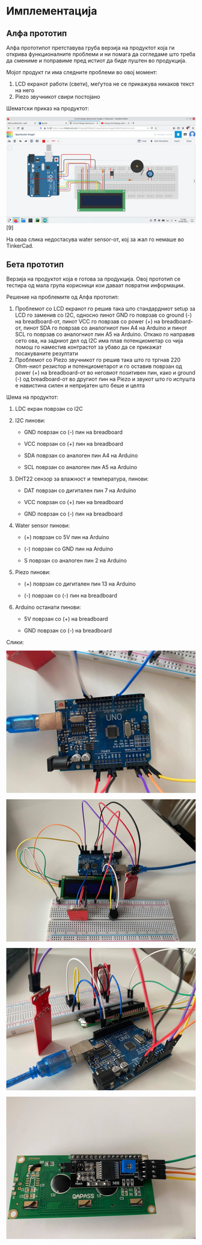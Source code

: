 # Имплементација

## Алфа прототип

Алфа прототипот претставува груба верзија на продуктот која ги открива функционалните проблеми и ни помага да согледаме што треба да смениме и поправиме пред истиот да биде пуштен во продукција.

Мојот продукт ги има следните проблеми во овој момент:

1. LCD екранот работи (свети), меѓутоа не се прикажува никаков текст на него
2. Piezo звучникот свири постојано

Шематски приказ на продуктот:


![Schema](./media/tinkercad.png) [9]


На оваа слика недостасува water sensor-от, кој за жал го немаше во TinkerCad.

## Бета прототип

Верзија на продуктот која е готова за продукција. Овој прототип се тестира од мала група корисници кои даваат повратни информации.

Решение на проблемите од Алфа прототип:

1. Проблемот со LCD екранот го решив така што стандардниот setup за LCD го заменив со I2C, односно пинот GND го поврзав со ground (-) на breadboard-от, пинот VCC го поврзав со power (+) на breadboard-от, пинот SDA го поврзав со аналогниот пин A4 на Arduino и пинот SCL го поврзав со аналогниот пин А5 на Arduino. Откако го направив сето ова, на задниот дел од I2C има плав потенциометар со чија помош го наместив контрастот за убаво да се прикажат посакуваните резултати
2.  Проблемот со Piezo звучникот го решив така што го тргнав 220 Ohm-ниот резистор и потенциометарот и го оставив поврзан од power (+) на breadboard-от во неговиот позитивен пин, како и ground (-) од breadboard-от во другиот пин на Piezo и звукот што го испушта е навистина силен и непријатен што беше и целта

Шема на продуктот:

1. LDC екран поврзан со I2C
2. I2C пинови:
   
   - GND поврзан со (-) пин на breadboard
   
   - VCC поврзан со (+) пин на breadboard
   
   - SDA поврзан со аналоген пин A4 на Arduino
   
   - SCL поврзан со аналоген пин A5 на Arduino
3. DHT22 сензор за влажност и температура, пинови:
   
   - DAT поврзан со дигитален пин 7 на Arduino
   
   - VCC поврзан со (+) пин на breadboard
   
   - GND поврзан со (-) пин на breadboard
4. Water sensor пинови:
   
   - (+) поврзан со 5V пин на Arduino
   
   - (-) поврзан со GND пин на Arduino
   
   - S поврзан со аналоген пин 2 на Arduino
5. Piezo пинови:
   
   - (+) поврзан со дигитален пин 13 на Arduino
   
   - (-) поврзан со (-) пин на breadboard
6. Arduino останати пинови:
   
   - 5V поврзан со (+) на breadboard
   
   - GND поврзан со (-) на breadboard

Слики:


![img1](./media/3.jpg)


![img2](./media/1.jpg)


![img3](./media/2.jpg)


![img4](./media/4.jpg)